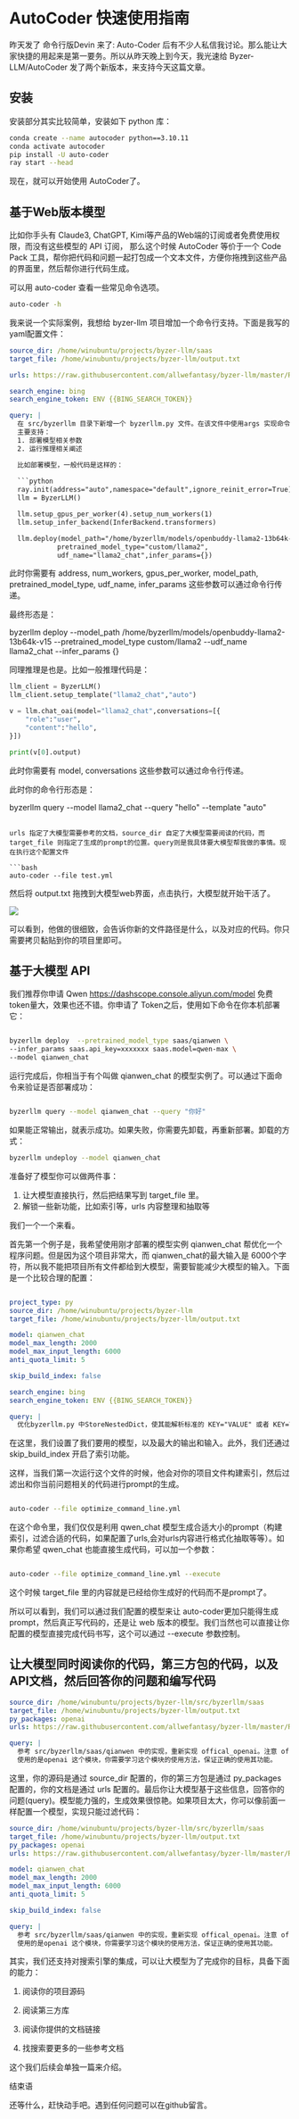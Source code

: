 # AutoCoder 快速使用指南

昨天发了 命令行版Devin 来了: Auto-Coder 后有不少人私信我讨论。那么能让大家快捷的用起来是第一要务。所以从昨天晚上到今天，我光速给 Byzer-LLM/AutoCoder 发了两个新版本，来支持今天这篇文章。

## 安装

安装部分其实比较简单，安装如下 python 库：

```bash
conda create --name autocoder python==3.10.11
conda activate autocoder
pip install -U auto-coder
ray start --head
```

现在，就可以开始使用 AutoCoder了。

## 基于Web版本模型

比如你手头有 Claude3, ChatGPT, Kimi等产品的Web端的订阅或者免费使用权限，而没有这些模型的 API 订阅， 那么这个时候 AutoCoder 等价于一个 Code Pack 工具，帮你把代码和问题一起打包成一个文本文件，方便你拖拽到这些产品的界面里，然后帮你进行代码生成。

可以用 auto-coder 查看一些常见命令选项。

```bash
auto-coder -h
```

我来说一个实际案例，我想给 byzer-llm 项目增加一个命令行支持。下面是我写的yaml配置文件：

```yml
source_dir: /home/winubuntu/projects/byzer-llm/saas
target_file: /home/winubuntu/projects/byzer-llm/output.txt

urls: https://raw.githubusercontent.com/allwefantasy/byzer-llm/master/README.md

search_engine: bing
search_engine_token: ENV {{BING_SEARCH_TOKEN}}

query: |
  在 src/byzerllm 目录下新增一个 byzerllm.py 文件。在该文件中使用args 实现命令行支持。参考 README.md 中的使用方法来增加命令行参数。
  主要支持：
  1. 部署模型相关参数
  2. 运行推理相关阐述

  比如部署模型，一般代码是这样的：
  
  ```python
  ray.init(address="auto",namespace="default",ignore_reinit_error=True)
  llm = ByzerLLM()

  llm.setup_gpus_per_worker(4).setup_num_workers(1)
  llm.setup_infer_backend(InferBackend.transformers)

  llm.deploy(model_path="/home/byzerllm/models/openbuddy-llama2-13b64k-v15",
            pretrained_model_type="custom/llama2",
            udf_name="llama2_chat",infer_params={})
  ```
  此时你需要有 address, num_workers, gpus_per_worker, model_path, pretrained_model_type, udf_name, infer_params 这些参数可以通过命令行传递。

  最终形态是：

  byzerllm deploy --model_path /home/byzerllm/models/openbuddy-llama2-13b64k-v15 --pretrained_model_type custom/llama2 --udf_name llama2_chat --infer_params {}

  同理推理是也是。比如一般推理代码是：

  ```python
  llm_client = ByzerLLM()
  llm_client.setup_template("llama2_chat","auto")

  v = llm.chat_oai(model="llama2_chat",conversations=[{
      "role":"user",
      "content":"hello",
  }])

  print(v[0].output)
  ```
  此时你需要有 model, conversations 这些参数可以通过命令行传递。

  此时你的命令行形态是：
  
  byzerllm query --model llama2_chat --query "hello" --template "auto"
```

urls 指定了大模型需要参考的文档，source_dir 自定了大模型需要阅读的代码，而 target_file 则指定了生成的prompt的位置。query则是我具体要大模型帮我做的事情。现在执行这个配置文件

```bash
auto-coder --file test.yml
```

然后将 output.txt 拖拽到大模型web界面，点击执行，大模型就开始干活了。

![](./images/image1.png)

可以看到，他做的很细致，会告诉你新的文件路径是什么，以及对应的代码。你只需要拷贝黏贴到你的项目里即可。

## 基于大模型 API

我们推荐你申请 Qwen https://dashscope.console.aliyun.com/model 免费token量大，效果也还不错。你申请了 Token之后，使用如下命令在你本机部署它：

```bash

byzerllm deploy  --pretrained_model_type saas/qianwen \
--infer_params saas.api_key=xxxxxxx saas.model=qwen-max \
--model qianwen_chat
```

运行完成后，你相当于有个叫做 qianwen_chat 的模型实例了。可以通过下面命令来验证是否部署成功：

```bash

byzerllm query --model qianwen_chat --query "你好"
```

如果能正常输出，就表示成功。如果失败，你需要先卸载，再重新部署。卸载的方式：

```bash
byzerllm undeploy --model qianwen_chat
```

准备好了模型你可以做两件事：

1. 让大模型直接执行，然后把结果写到 target_file 里。
2. 解锁一些新功能，比如索引等，urls 内容整理和抽取等

我们一个一个来看。

首先第一个例子是，我希望使用刚才部署的模型实例 qianwen_chat 帮优化一个程序问题。但是因为这个项目非常大，而 qianwen_chat的最大输入是 6000个字符，所以我不能把项目所有文件都给到大模型，需要智能减少大模型的输入。下面是一个比较合理的配置：

```yml

project_type: py
source_dir: /home/winubuntu/projects/byzer-llm
target_file: /home/winubuntu/projects/byzer-llm/output.txt

model: qianwen_chat
model_max_length: 2000
model_max_input_length: 6000
anti_quota_limit: 5

skip_build_index: false

search_engine: bing
search_engine_token: ENV {{BING_SEARCH_TOKEN}}

query: |
  优化byzerllm.py 中StoreNestedDict，使其能解析标准的 KEY="VALUE" 或者 KEY=VALUE 的字符串
```

在这里，我们设置了我们要用的模型，以及最大的输出和输入。此外，我们还通过 skip_build_index 开启了索引功能。

这样，当我们第一次运行这个文件的时候，他会对你的项目文件构建索引，然后过滤出和你当前问题相关的代码进行prompt的生成。

```bash

auto-coder --file optimize_command_line.yml
```

在这个命令里，我们仅仅是利用 qwen_chat 模型生成合适大小的prompt（构建索引，过滤合适的代码，如果配置了urls,会对urls内容进行格式化抽取等等）。如果你希望 qwen_chat 也能直接生成代码，可以加一个参数：

```bash

auto-coder --file optimize_command_line.yml --execute
```

这个时候 target_file 里的内容就是已经给你生成好的代码而不是prompt了。

所以可以看到，我们可以通过我们配置的模型来让 auto-coder更加只能得生成prompt，然后真正写代码的，还是让 web 版本的模型。我们当然也可以直接让你配置的模型直接完成代码书写，这个可以通过 --execute 参数控制。

## 让大模型同时阅读你的代码，第三方包的代码，以及API文档，然后回答你的问题和编写代码

```yml
source_dir: /home/winubuntu/projects/byzer-llm/src/byzerllm/saas
target_file: /home/winubuntu/projects/byzer-llm/output.txt
py_packages: openai
urls: https://raw.githubusercontent.com/allwefantasy/byzer-llm/master/README.md

query: |
  参考 src/byzerllm/saas/qianwen 中的实现，重新实现 offical_openai。注意 offical_openai 中
  使用的是openai 这个模块，你需要学习这个模块的使用方法，保证正确的使用其功能。
```

这里，你的源码是通过 source_dir 配置的，你的第三方包是通过 py_packages 配置的，你的文档是通过 urls 配置的。最后你让大模型基于这些信息，回答你的问题(query)。模型能力强的，生成效果很惊艳。如果项目太大，你可以像前面一样配置一个模型，实现只能过滤代码：

```yml
source_dir: /home/winubuntu/projects/byzer-llm/src/byzerllm/saas
target_file: /home/winubuntu/projects/byzer-llm/output.txt
py_packages: openai
urls: https://raw.githubusercontent.com/allwefantasy/byzer-llm/master/README.md

model: qianwen_chat
model_max_length: 2000
model_max_input_length: 6000
anti_quota_limit: 5

skip_build_index: false

query: |
  参考 src/byzerllm/saas/qianwen 中的实现，重新实现 offical_openai。注意 offical_openai 中
  使用的是openai 这个模块，你需要学习这个模块的使用方法，保证正确的使用其功能。
```

其实，我们还支持对搜索引擎的集成，可以让大模型为了完成你的目标，具备下面的能力：

1. 阅读你的项目源码

2. 阅读第三方库

3. 阅读你提供的文档链接

4. 找搜索要更多的一些参考文档

这个我们后续会单独一篇来介绍。

结束语

还等什么，赶快动手吧。遇到任何问题可以在github留言。